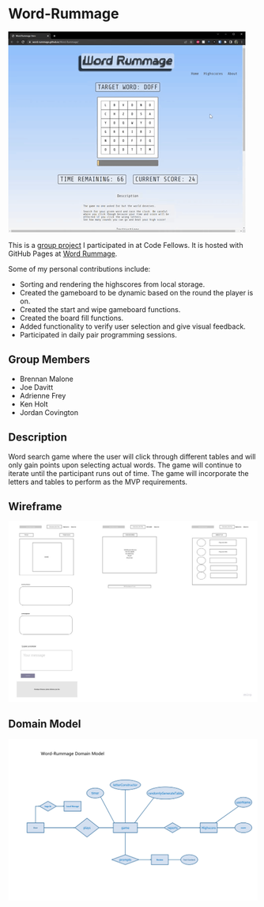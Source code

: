 # Word-Rummage

![Demo](./assets/WRDemo.gif)

This is a [group project](https://github.com/Word-Rummage/Word-Rummage) I participated in at Code Fellows. It is hosted with GitHub Pages at [Word Rummage](https://word-rummage.github.io/Word-Rummage/).

Some of my personal contributions include:

- Sorting and rendering the highscores from local storage.
- Created the gameboard to be dynamic based on the round the player is on.
- Created the start and wipe gameboard functions.
- Created the board fill functions.
- Added functionality to verify user selection and give visual feedback.
- Participated in daily pair programming sessions.

## Group Members

- Brennan Malone
- Joe Davitt
- Adrienne Frey
- Ken Holt
- Jordan Covington

## Description

Word search game where the user will click through different tables and will only gain points upon selecting actual words. The game will continue to iterate until the participant runs out of time. The game will incorporate the letters and tables to perform as the MVP requirements.

## Wireframe

![image of our website wireframe](/assets/websiteWireFraming.jpg "Wireframe of our website")

## Domain Model

![image of our website domain model](/assets/wordRummageDomainModel.png "Domain Model of our website")
